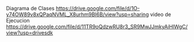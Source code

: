 Diagrama de Clases
https://drive.google.com/file/d/1O-y74OW89v8xQPaqNVML_X8urhm9BI6B/view?usp=sharing
video de Ejecucion
https://drive.google.com/file/d/11TR9oQdzwRU8r3_SR9MwJJmkyAiHlWgC/view?usp=drivesdk
